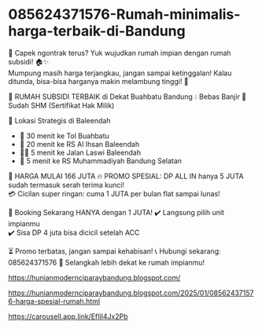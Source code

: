 # 085624371576-Rumah-minimalis-harga-terbaik-di-Bandung
📢 Capek ngontrak terus? Yuk wujudkan rumah impian dengan rumah subsidi! 🏠✨  
Mumpung masih harga terjangkau, jangan sampai ketinggalan! Kalau ditunda, bisa-bisa harganya makin melambung tinggi! 🚀  

🌟 RUMAH SUBSIDI TERBAIK di Dekat Buahbatu Bandung
💧 Bebas Banjir
📜 Sudah SHM (Sertifikat Hak Milik)

📍 Lokasi Strategis di Baleendah
- 🚗 30 menit ke Tol Buahbatu  
- 🏥 20 menit ke RS Al Ihsan Baleendah  
- 🚶‍♀️ 5 menit ke Jalan Laswi Baleendah  
- 🏥 5 menit ke RS Muhammadiyah Bandung Selatan  

💸 HARGA MULAI 166 JUTA 
🔥 PROMO SPESIAL: DP ALL IN hanya 5 JUTA sudah termasuk serah terima kunci!  
💳 Cicilan super ringan: cuma 1 JUTA per bulan flat sampai lunas! 

🎉 Booking Sekarang HANYA dengan 1 JUTA!
✔️ Langsung pilih unit impianmu  
✔️ Sisa DP 4 juta bisa dicicil setelah ACC  

⏳ Promo terbatas, jangan sampai kehabisan!
📞 Hubungi sekarang: 085624371576
🚀 Selangkah lebih dekat ke rumah impianmu!

https://hunianmodernciparaybandung.blogspot.com/

https://hunianmodernciparaybandung.blogspot.com/2025/01/085624371576-harga-spesial-rumah.html

https://carousell.app.link/EfIll4Jx2Pb

